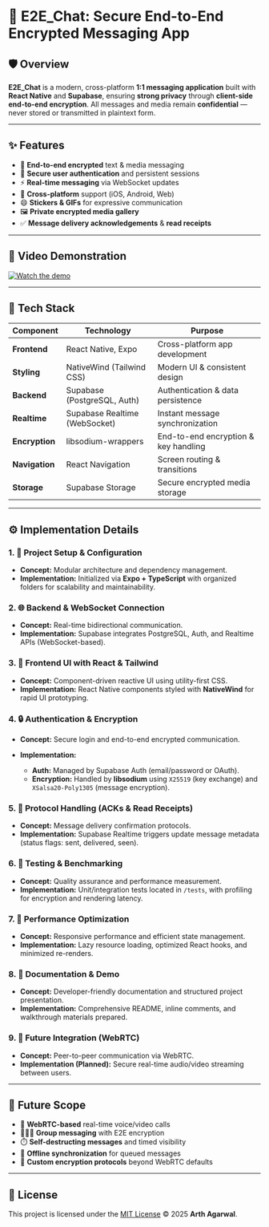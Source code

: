 # 💬 E2E_Chat: Secure End-to-End Encrypted Messaging App

## 🛡️ Overview

**E2E_Chat** is a modern, cross-platform **1:1 messaging application** built with **React Native** and **Supabase**, ensuring **strong privacy** through **client-side end-to-end encryption**.
All messages and media remain **confidential** — never stored or transmitted in plaintext form.

---

## ✨ Features

* 🔐 **End-to-end encrypted** text & media messaging
* 👥 **Secure user authentication** and persistent sessions
* ⚡ **Real-time messaging** via WebSocket updates
* 📱 **Cross-platform** support (iOS, Android, Web)
* 😄 **Stickers & GIFs** for expressive communication
* 🖼️ **Private encrypted media gallery**
* ✅ **Message delivery acknowledgements** & **read receipts**

---

## 🎥 Video Demonstration

[![Watch the demo](./thumbnail.png)](./demo%20video.mp4)

---

## 🧠 Tech Stack

| Component      | Technology                    | Purpose                              |
| -------------- | ----------------------------- | ------------------------------------ |
| **Frontend**   | React Native, Expo            | Cross-platform app development       |
| **Styling**    | NativeWind (Tailwind CSS)     | Modern UI & consistent design        |
| **Backend**    | Supabase (PostgreSQL, Auth)   | Authentication & data persistence    |
| **Realtime**   | Supabase Realtime (WebSocket) | Instant message synchronization      |
| **Encryption** | libsodium-wrappers            | End-to-end encryption & key handling |
| **Navigation** | React Navigation              | Screen routing & transitions         |
| **Storage**    | Supabase Storage              | Secure encrypted media storage       |

---

## ⚙️ Implementation Details

### 1. 🧩 Project Setup & Configuration

* **Concept:** Modular architecture and dependency management.
* **Implementation:** Initialized via **Expo + TypeScript** with organized folders for scalability and maintainability.

### 2. 🌐 Backend & WebSocket Connection

* **Concept:** Real-time bidirectional communication.
* **Implementation:** Supabase integrates PostgreSQL, Auth, and Realtime APIs (WebSocket-based).

### 3. 🎨 Frontend UI with React & Tailwind

* **Concept:** Component-driven reactive UI using utility-first CSS.
* **Implementation:** React Native components styled with **NativeWind** for rapid UI prototyping.

### 4. 🔒 Authentication & Encryption

* **Concept:** Secure login and end-to-end encrypted communication.
* **Implementation:**

  * **Auth:** Managed by Supabase Auth (email/password or OAuth).
  * **Encryption:** Handled by **libsodium** using `X25519` (key exchange) and `XSalsa20-Poly1305` (message encryption).

### 5. 📡 Protocol Handling (ACKs & Read Receipts)

* **Concept:** Message delivery confirmation protocols.
* **Implementation:** Supabase Realtime triggers update message metadata (status flags: sent, delivered, seen).

### 6. 🧪 Testing & Benchmarking

* **Concept:** Quality assurance and performance measurement.
* **Implementation:** Unit/integration tests located in `/tests`, with profiling for encryption and rendering latency.

### 7. 🚀 Performance Optimization

* **Concept:** Responsive performance and efficient state management.
* **Implementation:** Lazy resource loading, optimized React hooks, and minimized re-renders.

### 8. 📘 Documentation & Demo

* **Concept:** Developer-friendly documentation and structured project presentation.
* **Implementation:** Comprehensive README, inline comments, and walkthrough materials prepared.

### 9. 🎯 Future Integration (WebRTC)

* **Concept:** Peer-to-peer communication via WebRTC.
* **Implementation (Planned):** Secure real-time audio/video streaming between users.

---

## 🔮 Future Scope

* 🎥 **WebRTC-based** real-time voice/video calls
* 👨‍👩‍👧 **Group messaging** with E2E encryption
* ⏱️ **Self-destructing messages** and timed visibility
* 📡 **Offline synchronization** for queued messages
* 🔧 **Custom encryption protocols** beyond WebRTC defaults

---

## 📄 License

This project is licensed under the [MIT License](./LICENSE) © 2025 **Arth Agarwal**.
